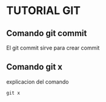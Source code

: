 # TUTORIAL GIT

## Comando git commit

El git commit sirve para crear commit

## Comando git x

explicacion del comando

```
git x
```